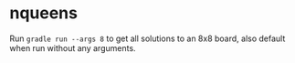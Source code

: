 # nqueens

Run `gradle run --args 8` to get all solutions to an 8x8 board, also default when run without any arguments.
